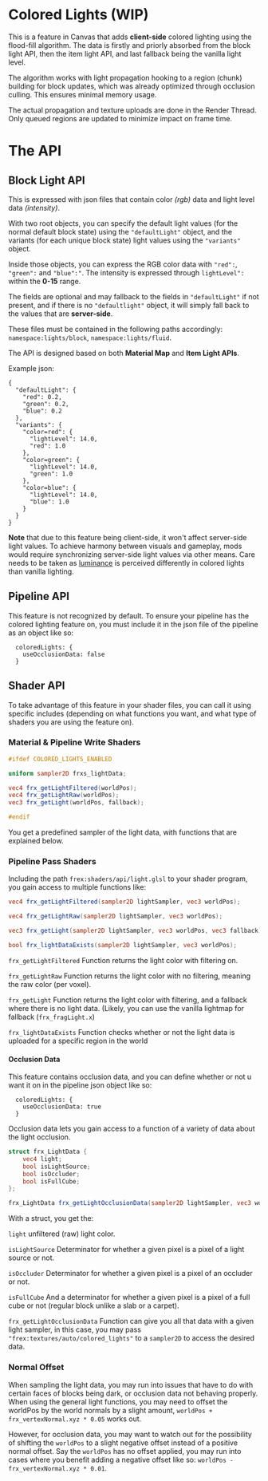 # Colored Lights (WIP)
This is a feature in Canvas that adds **client-side** colored lighting using the flood-fill algorithm. The data is firstly and priorly absorbed from the block light API, then the item light API, and last fallback being the vanilla light level.

The algorithm works with light propagation hooking to a region (chunk) building for block updates, which was already optimized through occlusion culling. This ensures minimal memory usage.

The actual propagation and texture uploads are done in the Render Thread. Only queued regions are updated to minimize impact on frame time.
# The API
## Block Light API
This is expressed with json files that contain color *(rgb)* data and light level data *(intensity)*.

With two root objects, you can specify the default light values (for the normal default block state) using the `"defaultLight"` object, and the variants (for each unique block state) light values using the `"variants"` object. 

Inside those objects, you can express the RGB color data with `"red":`, `"green":` and `"blue":"`. The intensity is expressed through `lightLevel":` within the **0-15** range.

The fields are optional and may fallback to the fields in `"defaultLight"` if not present, and if there is no `"defaultlight"` object, it will simply fall back to the values that are **server-side**.

These files must be contained in the following paths accordingly: `namespace:lights/block`, `namespace:lights/fluid`.

The API is designed based on both **Material Map** and **Item Light APIs**.

Example json:
```json5
{
  "defaultLight": {
    "red": 0.2,
    "green": 0.2,
    "blue": 0.2
  },
  "variants": {
    "color=red": {
      "lightLevel": 14.0,
      "red": 1.0
    },
    "color=green": {
      "lightLevel": 14.0,
      "green": 1.0
    },
    "color=blue": {
      "lightLevel": 14.0,
      "blue": 1.0
    }
  }
}

```

**Note** that due to this feature being client-side, it won't affect server-side light values. To achieve harmony between visuals and gameplay, mods would require synchronizing server-side light values via other means. Care needs to be taken as [luminance](https://en.wikipedia.org/wiki/Relative_luminance) is perceived differently in colored lights than vanilla lighting.

## Pipeline API
This feature is not recognized by default. To ensure your pipeline has the colored lighting feature on, you must include it in the json file of the pipeline as an object like so:
```json5
  coloredLights: {
    useOcclusionData: false
  }
```

## Shader API
To take advantage of this feature in your shader files, you can call it using specific includes (depending on what functions you want, and what type of shaders you are using the feature on).

### Material & Pipeline Write Shaders
```glsl
#ifdef COLORED_LIGHTS_ENABLED

uniform sampler2D frxs_lightData;

vec4 frx_getLightFiltered(worldPos);
vec4 frx_getLightRaw(worldPos);
vec3 frx_getLight(worldPos, fallback);

#endif
```
You get a predefined sampler of the light data, with functions that are explained below.


### Pipeline Pass Shaders

Including the path `frex:shaders/api/light.glsl` to your shader program, you gain access to multiple functions like:

```glsl
vec4 frx_getLightFiltered(sampler2D lightSampler, vec3 worldPos);

vec4 frx_getLightRaw(sampler2D lightSampler, vec3 worldPos);

vec3 frx_getLight(sampler2D lightSampler, vec3 worldPos, vec3 fallback);

bool frx_lightDataExists(sampler2D lightSampler, vec3 worldPos);
```

`frx_getLightFiltered` Function returns the light color with filtering on.

`frx_getLightRaw` Function returns the light color with no filtering, meaning the raw color (per voxel).

`frx_getLight` Function returns the light color with filtering, and a fallback where there is no light data. (Likely, you can use the vanilla lightmap for fallback (`frx_fragLight.x`)

`frx_lightDataExists` Function checks whether or not the light data is uploaded for a specific region in the world


#### Occlusion Data
This feature contains occlusion data, and you can define whether or not u want it on in the pipeline json object like so:
```json5
  coloredLights: {
    useOcclusionData: true
  }
```

Occlusion data lets you gain access to a function of a variety of data about the light occlusion.

```glsl
struct frx_LightData {
	vec4 light;
	bool isLightSource;
	bool isOccluder;
	bool isFullCube;
};

frx_LightData frx_getLightOcclusionData(sampler2D lightSampler, vec3 worldPos);
```
With a struct, you get the:

`light` unfiltered (raw) light color.

`isLightSource` Determinator for whether a given pixel is a pixel of a light source or not.

`isOccluder` Determinator for whether a given pixel is a pixel of an occluder or not.

`isFullCube` And a determinator for whether a given pixel is a pixel of a full cube or not (regular block unlike a slab or a carpet).

`frx_getLightOcclusionData` Function can give you all that data with a given light sampler, in this case, you may pass `"frex:textures/auto/colored_lights"` to a `sampler2D` to access the desired data.

### Normal Offset
When sampling the light data, you may run into issues that have to do with certain faces of blocks being dark, or occlusion data not behaving properly.
When using the general light functions, you may need to offset the worldPos by the world normals by a slight amount, `worldPos + frx_vertexNormal.xyz * 0.05` works out.

However, for occlusion data,  you may want to watch out for the possibility of shifting the `worldPos` to a slight negative offset instead of a positive normal offset. 
Say the `worldPos` has no offset applied, you may run into cases where you benefit adding a negative offset like so: `worldPos - frx_vertexNormal.xyz * 0.01`.
